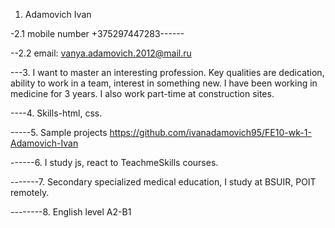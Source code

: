 1. Adamovich Ivan


-2.1 mobile number +375297447283------


--2.2 email: vanya.adamovich.2012@mail.ru


---3. I want to master an interesting profession. Key qualities are dedication, ability to work in a team, interest in something new. I have been working in medicine for 3 years. I also work part-time at construction sites. 


----4. Skills-html, css.


-----5. Sample projects https://github.com/ivanadamovich95/FE10-wk-1-Adamovich-Ivan


------6. I study js, react to TeachmeSkills courses.


-------7. Secondary specialized medical education, I study at BSUIR, POIT remotely.


--------8. English level A2-B1